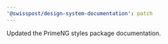 ```yaml
---
'@swisspost/design-system-documentation': patch
---
```


Updated the PrimeNG styles package documentation.
